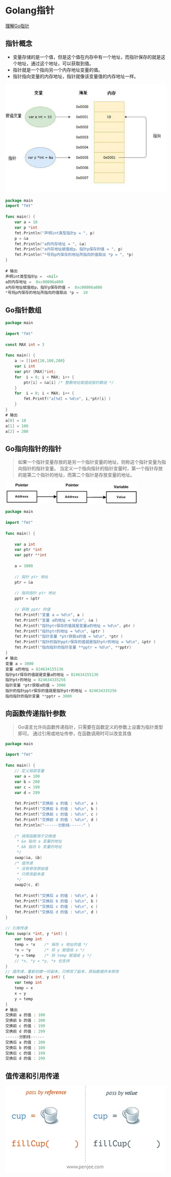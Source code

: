 # Golang指针

[](https://www.runoob.com/go/go-pointers.html)
[理解Go指针](https://studygolang.com/articles/20139)

## 指针概念

+ 变量存储的是一个值，但是这个值在内存中有一个地址，而指针保存的就是这个地址，通过这个地址，可以获取到值。
+ 指针就是一个指向另一个内存地址变量的值。
+ 指针指向变量的内存地址，指针就像该变量值的内存地址一样。

![Go指针](https://github.com/jinjupeng/GoNotes/blob/master/Go%E6%8C%87%E9%92%88/Img/Go%E6%8C%87%E9%92%88%E5%9B%BE%E7%A4%BA.jpeg)

```go
package main
import "fmt"

func main() {
    var a = 10
    var p *int
    fmt.Println("声明int类型指针p = ", p)
    p = &a
    fmt.Println("a的内存地址 = ", &a)
    fmt.Println("a内存地址赋值给p，指针p保存的值 = ", p)
    fmt.Println("*号将p内保存的地址所指向的值取出 *p = ", *p)
}

# 输出
声明int类型指针p =  <nil>
a的内存地址 =  0xc00006a080
a内存地址赋值给p，指针p保存的值 =  0xc00006a080
*号将p内保存的地址所指向的值取出 *p =  10
```

## Go指针数组

```go
package main

import "fmt"

const MAX int = 3

func main() {
    a := []int{10,100,200}
    var i int
    var ptr [MAX]*int;
    for  i = 0; i < MAX; i++ {
        ptr[i] = &a[i] /* 整数地址赋值给指针数组 */
    }
    for  i = 0; i < MAX; i++ {
        fmt.Printf("a[%d] = %d\n", i,*ptr[i] )
    }
}
# 输出
a[0] = 10
a[1] = 100
a[2] = 200
```

## Go指向指针的指针

> 如果一个指针变量存放的是另一个指针变量的地址，则称这个指针变量为指向指针的指针变量。
> 当定义一个指向指针的指针变量时，第一个指针存放的是第二个指针的地址，而第二个指针是存放变量的地址。

![指针的指针](https://github.com/jinjupeng/GoNotes/blob/master/Go%E6%8C%87%E9%92%88/Img/%E6%8C%87%E9%92%88%E7%9A%84%E6%8C%87%E9%92%88.jpg)

```go
package main

import "fmt"

func main() {

    var a int
    var ptr *int
    var pptr **int

    a = 3000

    // 指针 ptr 地址
    ptr = &a

    // 指向指针 ptr 地址
    pptr = &ptr

    // 获取 pptr 的值 
    fmt.Printf("变量 a = %d\n", a )
    fmt.Printf("变量 a的地址 = %d\n", &a )
    fmt.Printf("指针ptr保存的值就是变量a的地址 = %d\n", ptr )
    fmt.Printf("指针ptr的地址 = %d\n", &ptr )
    fmt.Printf("指针变量 *ptr获取a的值 = %d\n", *ptr )
    fmt.Printf("指针的指针pptr保存的值就是指针ptr的地址 = %d\n", &ptr )
    fmt.Printf("指向指针的指针变量 **pptr = %d\n", **pptr)
}
# 输出
变量 a = 3000
变量 a的地址 = 824634155136
指针ptr保存的值就是变量a的地址 = 824634155136
指针ptr的地址 = 824634335256
指针变量 *ptr获取a的值 = 3000
指针的指针pptr保存的值就是指针ptr的地址 = 824634335256
指向指针的指针变量 **pptr = 3000
```

## 向函数传递指针参数

> Go语言允许向函数传递指针，只需要在函数定义的参数上设置为指针类型即可。
> 通过引用或地址传参，在函数调用时可以改变其值

```go
package main

import "fmt"

func main() {
    // 定义局部变量
    var a = 100
    var b = 200
    var c = 199
    var d = 299

    fmt.Printf("交换前 a 的值 : %d\n", a )
    fmt.Printf("交换前 b 的值 : %d\n", b )
    fmt.Printf("交换前 c 的值 : %d\n", c )
    fmt.Printf("交换前 d 的值 : %d\n", d )
    fmt.Println("------分割线------" )

    /* 调用函数用于交换值
     * &a 指向 a 变量的地址
     * &b 指向 b 变量的地址
     */
    swap(&a, &b)
    /* 值传递
     * 没有修改原始值
     * 只修改副本值
     */
    swap2(c, d)

    fmt.Printf("交换后 a 的值 : %d\n", a )
    fmt.Printf("交换后 b 的值 : %d\n", b )
    fmt.Printf("交换后 c 的值 : %d\n", c )
    fmt.Printf("交换后 d 的值 : %d\n", d )
}

// 引用传递
func swap(x *int, y *int) {
    var temp int
    temp = *x    /* 保存 x 地址的值 */
    *x = *y      /* 将 y 赋值给 x */
    *y = temp    /* 将 temp 赋值给 y */
    // *x, *y = *y, *x 也支持
}
// 值传递，重新创建一份副本，只修改了副本，原始数据并未修改
func swap2(x int, y int) {
    var temp int
    temp = x
    x = y
    y = temp
}
# 输出
交换前 a 的值 : 100
交换前 b 的值 : 200
交换前 c 的值 : 199
交换前 d 的值 : 299
------分割线------
交换后 a 的值 : 200
交换后 b 的值 : 100
交换后 c 的值 : 199
交换后 d 的值 : 299
```

## 值传递和引用传递

![区别](https://github.com/jinjupeng/GoNotes/blob/master/Go%E6%8C%87%E9%92%88/Img/%E5%80%BC%E4%BC%A0%E9%80%92%E5%92%8C%E5%BC%95%E7%94%A8%E4%BC%A0%E9%80%92.gif)
